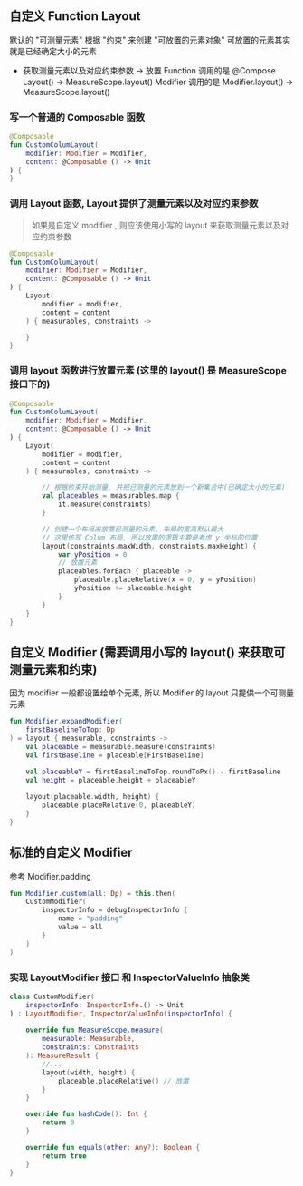 ## 自定义 Function Layout
默认的 "可测量元素" 根据 "约束" 来创建 "可放置的元素对象"
可放置的元素其实就是已经确定大小的元素

- 获取测量元素以及对应约束参数 -> 放置
Function 调用的是 @Compose Layout()  ->  MeasureScope.layout()
Modifier 调用的是 Modifier.layout()  ->  MeasureScope.layout()


### 写一个普通的 Composable 函数
```kotlin
@Composable
fun CustomColumLayout(
    modifier: Modifier = Modifier,
    content: @Composable () -> Unit
) {
}
```


### 调用 Layout 函数, Layout 提供了测量元素以及对应约束参数
> 如果是自定义 modifier , 则应该使用小写的 layout 来获取测量元素以及对应约束参数
```kotlin
@Composable
fun CustomColumLayout(
    modifier: Modifier = Modifier,
    content: @Composable () -> Unit
) {
    Layout(
        modifier = modifier,
        content = content
    ) { measurables, constraints ->

    }
}
```


### 调用 layout 函数进行放置元素 (这里的 layout() 是 MeasureScope 接口下的)
```kotlin
@Composable
fun CustomColumLayout(
    modifier: Modifier = Modifier,
    content: @Composable () -> Unit
) {
    Layout(
        modifier = modifier,
        content = content
    ) { measurables, constraints ->

        // 根据约束开始测量, 并把已测量的元素放到一个新集合中(已确定大小的元素)
        val placeables = measurables.map {
            it.measure(constraints)
        }

        // 创建一个布局来放置已测量的元素, 布局的宽高默认最大
        // 这里仿写 Colum 布局, 所以放置的逻辑主要是考虑 y 坐标的位置
        layout(constraints.maxWidth, constraints.maxHeight) {
            var yPosition = 0
            // 放置元素
            placeables.forEach { placeable ->
                placeable.placeRelative(x = 0, y = yPosition)
                yPosition += placeable.height
            }
        }
    }
}
```


## 自定义 Modifier (需要调用小写的 layout() 来获取可测量元素和约束)
因为 modifier 一般都设置给单个元素, 所以 Modifier 的 layout 只提供一个可测量元素
```kotlin
fun Modifier.expandModifier(
    firstBaselineToTop: Dp
) = layout { measurable, constraints ->
    val placeable = measurable.measure(constraints)
    val firstBaseline = placeable[FirstBaseline]

    val placeableY = firstBaselineToTop.roundToPx() - firstBaseline
    val height = placeable.height + placeableY
    
    layout(placeable.width, height) {
        placeable.placeRelative(0, placeableY)
    }
}
```




## 标准的自定义 Modifier 
参考 Modifier.padding
```kotlin
fun Modifier.custom(all: Dp) = this.then(
    CustomModifier(
        inspectorInfo = debugInspectorInfo {
            name = "padding"
            value = all
        }
    )
)
```

### 实现 LayoutModifier 接口 和 InspectorValueInfo 抽象类
```kotlin
class CustomModifier(    
    inspectorInfo: InspectorInfo.() -> Unit
) : LayoutModifier, InspectorValueInfo(inspectorInfo) {
    
    override fun MeasureScope.measure(
        measurable: Measurable,
        constraints: Constraints
    ): MeasureResult {
        //...
        layout(width, height) {
            placeable.placeRelative() // 放置
        }
    }

    override fun hashCode(): Int {
        return 0
    }

    override fun equals(other: Any?): Boolean {
        return true
    }
}
```























